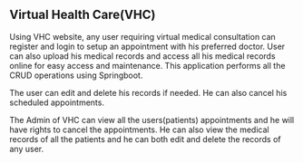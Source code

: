 Virtual Health Care(VHC)
------------------------------------
Using VHC website, any user requiring virtual medical consultation can register and login to setup an appointment with his preferred doctor. User can also upload his medical records and access all his medical records online for easy access and maintenance. This application performs all the CRUD operations using Springboot.

The user can edit and delete his records if needed. He can also cancel his scheduled appointments.

The Admin of VHC can view all the users(patients) appointments and he will have rights to cancel the appointments. He can also view the medical records of all the patients and he can both edit and delete the records of any user.
